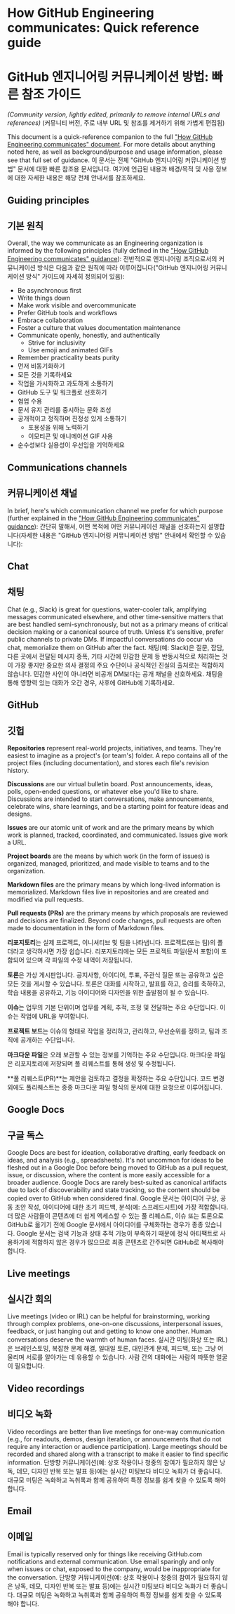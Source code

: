 # How GitHub Engineering communicates: Quick reference guide
# GitHub 엔지니어링 커뮤니케이션 방법: 빠른 참조 가이드
_(Community version, lightly edited, primarily to remove internal URLs and references)_
(커뮤니티 버전, 주로 내부 URL 및 참조를 제거하기 위해 가볍게 편집됨)

This document is a quick-reference companion to the full ["How GitHub Engineering communicates" document](./how-github-engineering-communicates.md). For more details about anything noted here, as well as background/purpose and usage information, please see that full set of guidance.
이 문서는 전체 "GitHub 엔지니어링 커뮤니케이션 방법" 문서에 대한 빠른 참조용 문서입니다. 여기에 언급된 내용과 배경/목적 및 사용 정보에 대한 자세한 내용은 해당 전체 안내서를 참조하세요.

## Guiding principles
## 기본 원칙

Overall, the way we communicate as an Engineering organization is informed by the following principles (fully defined in the ["How GitHub Engineering communicates" guidance](./how-github-engineering-communicates.md)):
전반적으로 엔지니어링 조직으로서의 커뮤니케이션 방식은 다음과 같은 원칙에 따라 이루어집니다("GitHub 엔지니어링 커뮤니케이션 방식" 가이드에 자세히 정의되어 있음):

* Be asynchronous first
* Write things down
* Make work visible and overcommunicate
* Prefer GitHub tools and workflows
* Embrace collaboration
* Foster a culture that values documentation maintenance
* Communicate openly, honestly, and authentically
  * Strive for inclusivity
  * Use emoji and animated GIFs
* Remember practicality beats purity
* 먼저 비동기화하기
* 모든 것을 기록하세요
* 작업을 가시화하고 과도하게 소통하기
* GitHub 도구 및 워크플로 선호하기
* 협업 수용
* 문서 유지 관리를 중시하는 문화 조성
* 공개적이고 정직하며 진정성 있게 소통하기
  * 포용성을 위해 노력하기
  * 이모티콘 및 애니메이션 GIF 사용
* 순수성보다 실용성이 우선임을 기억하세요

## Communications channels
## 커뮤니케이션 채널

In brief, here's which communication channel we prefer for which purpose (further explained in the ["How GitHub Engineering communicates" guidance](./how-github-engineering-communicates.md)):
간단히 말해서, 어떤 목적에 어떤 커뮤니케이션 채널을 선호하는지 설명합니다(자세한 내용은 "GitHub 엔지니어링 커뮤니케이션 방법" 안내에서 확인할 수 있습니다):

## Chat
## 채팅

Chat (e.g., Slack) is great for questions, water-cooler talk, amplifying messages communicated elsewhere, and other time-sensitive matters that are best handled semi-synchronously, but not as a primary means of critical decision making or a canonical source of truth. Unless it's sensitive, prefer public channels to private DMs. If impactful conversations do occur via chat, memorialize them on GitHub after the fact.
채팅(예: Slack)은 질문, 잡담, 다른 곳에서 전달된 메시지 증폭, 기타 시간에 민감한 문제 등 반동시적으로 처리하는 것이 가장 좋지만 중요한 의사 결정의 주요 수단이나 공식적인 진실의 출처로는 적합하지 않습니다. 민감한 사안이 아니라면 비공개 DM보다는 공개 채널을 선호하세요. 채팅을 통해 영향력 있는 대화가 오간 경우, 사후에 GitHub에 기록하세요.

## GitHub
## 깃헙

**Repositories** represent real-world projects, initiatives, and teams. They're easiest to imagine as a project's (or team's) folder. A repo contains all of the project files (including documentation), and stores each file's revision history.

**Discussions** are our virtual bulletin board. Post announcements, ideas, polls, open-ended questions, or whatever else you'd like to share. Discussions are intended to start conversations, make announcements, celebrate wins, share learnings, and be a starting point for feature ideas and designs.

**Issues** are our atomic unit of work and are the primary means by which work is planned, tracked, coordinated, and communicated. Issues give work a URL.

**Project boards** are the means by which work (in the form of issues) is organized, managed, prioritized, and made visible to teams and to the organization.

**Markdown files** are the primary means by which long-lived information is memorialized. Markdown files live in repositories and are created and modified via pull requests.

**Pull requests (PRs)** are the primary means by which proposals are reviewed and decisions are finalized. Beyond code changes, pull requests are often made to documentation in the form of Markdown files.

**리포지토리**는 실제 프로젝트, 이니셔티브 및 팀을 나타냅니다. 프로젝트(또는 팀)의 폴더라고 생각하시면 가장 쉽습니다. 리포지토리에는 모든 프로젝트 파일(문서 포함)이 포함되어 있으며 각 파일의 수정 내역이 저장됩니다.

**토론**은 가상 게시판입니다. 공지사항, 아이디어, 투표, 주관식 질문 또는 공유하고 싶은 모든 것을 게시할 수 있습니다. 토론은 대화를 시작하고, 발표를 하고, 승리를 축하하고, 학습 내용을 공유하고, 기능 아이디어와 디자인을 위한 출발점이 될 수 있습니다.

**이슈**는 업무의 기본 단위이며 업무를 계획, 추적, 조정 및 전달하는 주요 수단입니다. 이슈는 작업에 URL을 부여합니다.

**프로젝트 보드**는 이슈의 형태로 작업을 정리하고, 관리하고, 우선순위를 정하고, 팀과 조직에 공개하는 수단입니다.

**마크다운 파일**은 오래 보관할 수 있는 정보를 기억하는 주요 수단입니다. 마크다운 파일은 리포지토리에 저장되며 풀 리퀘스트를 통해 생성 및 수정됩니다.

**풀 리퀘스트(PR)**는 제안을 검토하고 결정을 확정하는 주요 수단입니다. 코드 변경 외에도 풀리퀘스트는 종종 마크다운 파일 형식의 문서에 대한 요청으로 이루어집니다.

## Google Docs
## 구글 독스

Google Docs are best for ideation, collaborative drafting, early feedback on ideas, and analysis (e.g., spreadsheets). It's not uncommon for ideas to be fleshed out in a Google Doc before being moved to GitHub as a pull request, issue, or discussion, where the content is more easily accessible for a broader audience. Google Docs are rarely best-suited as canonical artifacts due to lack of discoverability and state tracking, so the content should be copied over to GitHub when considered final.
Google 문서는 아이디어 구상, 공동 초안 작성, 아이디어에 대한 초기 피드백, 분석(예: 스프레드시트)에 가장 적합합니다. 더 많은 사람들이 콘텐츠에 더 쉽게 액세스할 수 있는 풀 리퀘스트, 이슈 또는 토론으로 GitHub로 옮기기 전에 Google 문서에서 아이디어를 구체화하는 경우가 종종 있습니다. Google 문서는 검색 기능과 상태 추적 기능이 부족하기 때문에 정식 아티팩트로 사용하기에 적합하지 않은 경우가 많으므로 최종 콘텐츠로 간주되면 GitHub로 복사해야 합니다.

## Live meetings
## 실시간 회의

Live meetings (video or IRL) can be helpful for brainstorming, working through complex problems, one-on-one discussions, interpersonal issues, feedback, or just hanging out and getting to know one another. Human conversations deserve the warmth of human faces.
실시간 미팅(화상 또는 IRL)은 브레인스토밍, 복잡한 문제 해결, 일대일 토론, 대인관계 문제, 피드백, 또는 그냥 어울리며 서로를 알아가는 데 유용할 수 있습니다. 사람 간의 대화에는 사람의 따뜻한 얼굴이 필요합니다.

## Video recordings
## 비디오 녹화
Video recordings are better than live meetings for one-way communication (e.g., for readouts, demos, design iteration, or announcements that do not require any interaction or audience participation). Large meetings should be recorded and shared along with a transcript to make it easier to find specific information.
단방향 커뮤니케이션(예: 상호 작용이나 청중의 참여가 필요하지 않은 낭독, 데모, 디자인 반복 또는 발표 등)에는 실시간 미팅보다 비디오 녹화가 더 좋습니다. 대규모 미팅은 녹화하고 녹취록과 함께 공유하여 특정 정보를 쉽게 찾을 수 있도록 해야 합니다.

## Email
## 이메일

Email is typically reserved only for things like receiving GitHub.com notifications and external communication. Use email sparingly and only when issues or chat, exposed to the company, would be inappropriate for the conversation.
단방향 커뮤니케이션(예: 상호 작용이나 청중의 참여가 필요하지 않은 낭독, 데모, 디자인 반복 또는 발표 등)에는 실시간 미팅보다 비디오 녹화가 더 좋습니다. 대규모 미팅은 녹화하고 녹취록과 함께 공유하여 특정 정보를 쉽게 찾을 수 있도록 해야 합니다.

